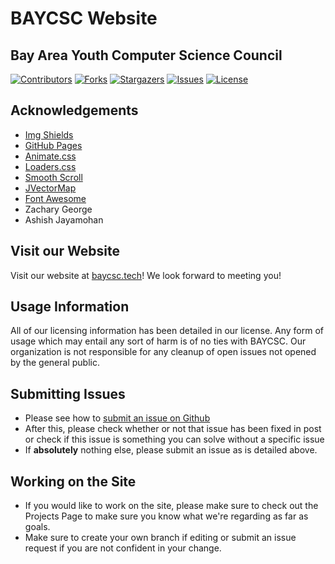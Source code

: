 # BAYCSC Website
## Bay Area Youth Computer Science Council

[![Contributors][contributors-shield]][contributors-url]
[![Forks][forks-shield]][forks-url]
[![Stargazers][stars-shield]][stars-url]
[![Issues][issues-shield]][issues-url]
[![License][license-shield]][license-url]

[contributors-shield]: https://img.shields.io/github/contributors/othneildrew/Best-README-Template.svg?style=flat-square
[contributors-url]: https://github.com/baycsc/baycsc.github.io/graphs/contributors
[forks-shield]: https://img.shields.io/github/forks/othneildrew/Best-README-Template.svg?style=flat-square
[forks-url]: https://github.com/baycsc/baycsc.github.io/network/members
[issues-shield]: https://img.shields.io/github/issues/othneildrew/Best-README-Template.svg?style=flat-square
[issues-url]: https://github.com/baycsc/baycsc.github.io/issues
[license-shield]: https://img.shields.io/github/license/othneildrew/Best-README-Template.svg?style=flat-square
[license-url]: https://github.com/baycsc/baycsc.github.io/blob/master/LICENSE.txt
[stars-shield]: https://img.shields.io/github/stars/othneildrew/Best-README-Template.svg?style=flat-square
[stars-url]: https://github.com/baycsc/baycsc.github.io/stargazers

## Acknowledgements
* [Img Shields](https://shields.io)
* [GitHub Pages](https://pages.github.com)
* [Animate.css](https://daneden.github.io/animate.css)
* [Loaders.css](https://connoratherton.com/loaders)
* [Smooth Scroll](https://github.com/cferdinandi/smooth-scroll)
* [JVectorMap](http://jvectormap.com)
* [Font Awesome](https://fontawesome.com)
* Zachary George
* Ashish Jayamohan

## Visit our Website
Visit our website at [baycsc.tech](baycsc.tech)! We look forward to meeting you!

## Usage Information
All of our licensing information has been detailed in our license. Any form of usage which may entail any sort of harm is of no ties with BAYCSC. Our organization is not responsible for any cleanup of open issues not opened by the general public.

## Submitting Issues
* Please see how to [submit an issue on Github](https://help.github.com/en/github/managing-your-work-on-github/creating-an-issue)
* After this, please check whether or not that issue has been fixed in post or check if this issue is something you can solve without a specific issue
* If **absolutely** nothing else, please submit an issue as is detailed above.

## Working on the Site
* If you would like to work on the site, please make sure to check out the Projects Page to make sure you know what we're regarding as far as goals.
* Make sure to create your own branch if editing or submit an issue request if you are not confident in your change.
